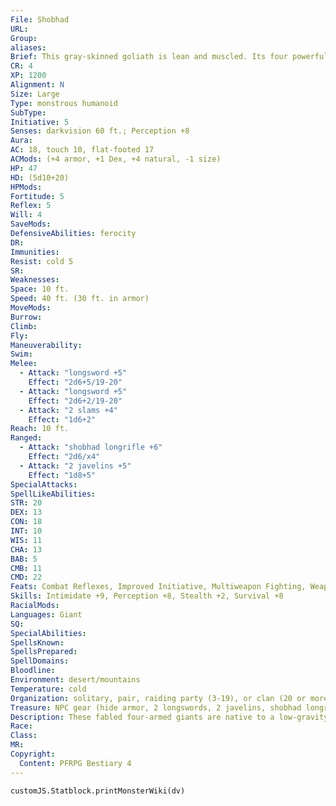 ```yaml
---
File: Shobhad
URL: 
Group: 
aliases: 
Brief: This gray-skinned goliath is lean and muscled. Its four powerful arms carry weapons, and it wears a leather chest harness.
CR: 4
XP: 1200
Alignment: N
Size: Large
Type: monstrous humanoid
SubType: 
Initiative: 5
Senses: darkvision 60 ft.; Perception +8
Aura: 
AC: 18, touch 10, flat-footed 17
ACMods: (+4 armor, +1 Dex, +4 natural, -1 size)
HP: 47
HD: (5d10+20)
HPMods: 
Fortitude: 5
Reflex: 5
Will: 4
SaveMods: 
DefensiveAbilities: ferocity
DR: 
Immunities: 
Resist: cold 5
SR: 
Weaknesses: 
Space: 10 ft.
Speed: 40 ft. (30 ft. in armor)
MoveMods: 
Burrow: 
Climb: 
Fly: 
Maneuverability: 
Swim: 
Melee: 
  - Attack: "longsword +5"
    Effect: "2d6+5/19-20"
  - Attack: "longsword +5"
    Effect: "2d6+2/19-20"
  - Attack: "2 slams +4"
    Effect: "1d6+2"
Reach: 10 ft.
Ranged: 
  - Attack: "shobhad longrifle +6"
    Effect: "2d6/x4"
  - Attack: "2 javelins +5"
    Effect: "1d8+5"
SpecialAttacks: 
SpellLikeAbilities: 
STR: 20
DEX: 13
CON: 18
INT: 10
WIS: 11
CHA: 13
BAB: 5
CMB: 11
CMD: 22
Feats: Combat Reflexes, Improved Initiative, Multiweapon Fighting, Weapon FocusB (shobhad longrifle)
Skills: Intimidate +9, Perception +8, Stealth +2, Survival +8
RacialMods: 
Languages: Giant
SQ: 
SpecialAbilities: 
SpellsKnown: 
SpellsPrepared: 
SpellDomains: 
Bloodline: 
Environment: desert/mountains
Temperature: cold
Organization: solitary, pair, raiding party (3-19), or clan (20 or more plus 1 sergeant of 3rd-4th level per 10 adults and 1 leader of 5th-7th level), plus mounts (use statistics for ankylosaurus, Pathfinder RPG Bestiary 83).
Treasure: NPC gear (hide armor, 2 longswords, 2 javelins, shobhad longrifle with 20 bullets, other treasure)
Description: These fabled four-armed giants are native to a low-gravity planet and renowned across several worlds for their ferocity in battle. Most shobhads are born and come of age in fierce tribal clans known collectively as the Shobhad-neh, and disdain the "soft living" practiced by many other humanoid races-they believe the abandonment of nomadic culture is a slippery slope that leads away from individual honor and into marginalization. Whether with flashing swords and lances or mysterious longrifles capable of picking off targets on faraway horizons, the clans of the Shobhad-neh constantly vie for resources in the hard deserts and mountains where they live, their need to survive trumped only by a still greater desire for honor. Though considered barbaric by many, the Shobhad-neh operate under strict codes of conduct that dictate how a warrior may gain status via ritualistic challenges or daring coups in territorial squabbles. Unfortunately for other races, these rules almost always apply exclusively to interactions with other shobhads, and the Shobhad-neh see "lesser" races as little more than sheep to be culled. Typical shobhad warriors stand 12 feet tall and weigh 500 pounds, and their lean bodies are corded with ropes of muscle. Most shobhads prefer to go naked save for loincloths and the leather harnesses that crisscross their chests and secure their weapons in place. When they wear clothing, its either practical such as hide armor and wrappings that protect against biting sandstorms, or ceremonial like the brightly colored skins and feathers chieftains and shamans wear. Though shobhads can be found on occasion working as lone mercenaries in cities, such urban individuals are the exception rather than the rule. Shobhad shamans preach that in human cities, an individual is little more than a faceless cog in a machine, remembered by no one. Yet a shobhad warrior who rides heroically into battle atop her armored reptilian steed is never forgotten-neither by her own kin, nor by the families of those she defeats. Thus, in battle, a shobhad is made truly immortal.  SHOBHAD LONGRIFLE  A shobhad longrifle is treated as a Large rifle (Pathfinder RPG Ultimate Equipment 46) with a range increment of 200 feet, but it functions only on low-gravity worlds.
Race: 
Class: 
MR: 
Copyright:
  Content: PFRPG Bestiary 4
---
```

```dataviewjs
customJS.Statblock.printMonsterWiki(dv)
```
